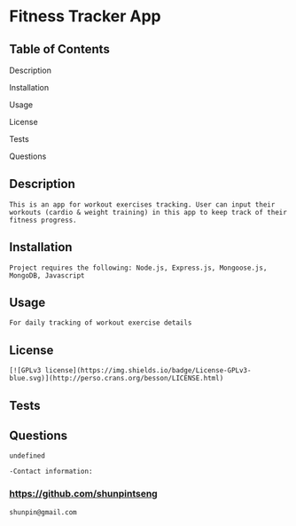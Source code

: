     
# Fitness Tracker App
       
## Table of Contents
    
Description

Installation

Usage

License

Tests

Questions


    
## Description
    
    This is an app for workout exercises tracking. User can input their workouts (cardio & weight training) in this app to keep track of their fitness progress.
    
## Installation
    
    Project requires the following: Node.js, Express.js, Mongoose.js, MongoDB, Javascript
    
## Usage

    For daily tracking of workout exercise details
       
## License

    [![GPLv3 license](https://img.shields.io/badge/License-GPLv3-blue.svg)](http://perso.crans.org/besson/LICENSE.html)    
    
## Tests
    
## Questions

    undefined  

    -Contact information:

### https://github.com/shunpintseng

    shunpin@gmail.com